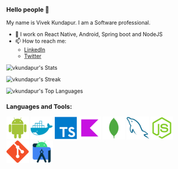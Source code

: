 ### Hello people 👋

My name is Vivek Kundapur. I am a Software professional.

- 🔭 I work on React Native, Android, Spring boot and NodeJS
- 📫 How to reach me: 
    - [LinkedIn](https://www.linkedin.com/in/vivek-kundapur-244a352/)
    - [Twitter](https://twitter.com/vivek_rk)

<!--
**vkundapur/vkundapur** is a ✨ _special_ ✨ repository because its `README.md` (this file) appears on your GitHub profile.

Here are some ideas to get you started:

- 🔭 I’m currently working on ...
- 🌱 I’m currently learning ...
- 👯 I’m looking to collaborate on ...
- 🤔 I’m looking for help with ...
- 💬 Ask me about ...
- 📫 How to reach me: ...
- 😄 Pronouns: ...
- ⚡ Fun fact: ...
-->

![vkundapur's Stats](https://github-readme-stats.vercel.app/api?username=vkundapur&theme=vue-dark&show_icons=true&hide_border=true&count_private=true)

![vkundapur's Streak](https://github-readme-streak-stats.herokuapp.com/?user=vkundapur&theme=vue-dark&hide_border=true)

![vkundapur's Top Languages](https://github-readme-stats.vercel.app/api/top-langs/?username=vkundapur&theme=vue-dark&show_icons=true&hide_border=true&layout=compact)

### Languages and Tools:
<div style={display: 'inline-block'}>
<img src="https://raw.githubusercontent.com/devicons/devicon/master/icons/android/android-plain.svg" width="60"/>
<img src="https://raw.githubusercontent.com/devicons/devicon/master/icons/docker/docker-plain.svg" width="60"/>
<img src="https://raw.githubusercontent.com/devicons/devicon/master/icons/typescript/typescript-plain.svg" width="60"/>
<img src="https://github.com/devicons/devicon/blob/master/icons/kotlin/kotlin-plain.svg" width="60"/>
<img src="https://github.com/devicons/devicon/blob/master/icons/mongodb/mongodb-plain.svg" width="60"/>
<img src="https://github.com/devicons/devicon/blob/master/icons/mysql/mysql-plain.svg" width="60"/>
<img src="https://github.com/devicons/devicon/blob/master/icons/nodejs/nodejs-plain.svg" width="60"/>
<img src="https://github.com/devicons/devicon/blob/master/icons/git/git-plain.svg" width="60"/>
<img src="https://github.com/devicons/devicon/blob/master/icons/androidstudio/androidstudio-original.svg" width="60"/>
</div>
